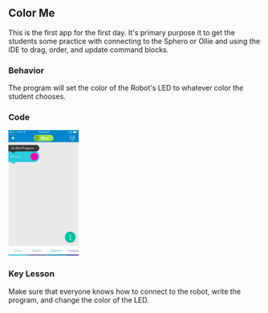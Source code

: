 ## Color Me

This is the first app for the first day. It's primary purpose it to get the students some practice with connecting to the Sphero or Ollie and using the IDE to drag, order, and update command blocks.

### Behavior

The program will set the color of the Robot's LED to whatever color the student chooses.

### Code

<img src="ColorMe.PNG" alt="Image of Program Code" style="Height: 250px;"/>

### Key Lesson

Make sure that everyone knows how to connect to the robot, write the program, and change the color of the LED.
